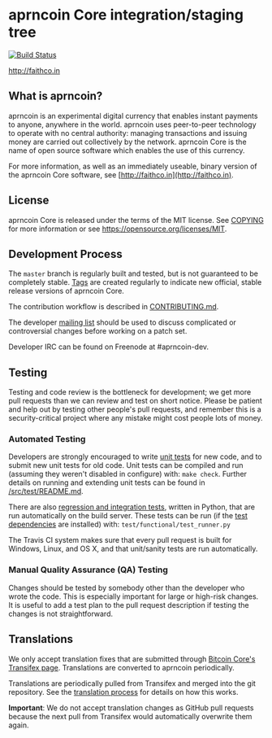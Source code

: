 aprncoin Core integration/staging tree
=====================================

[![Build Status](https://travis-ci.org/toolboc/aprncoin.svg?branch=master)](https://travis-ci.org/toolboc/aprncoin)

http://faithco.in

What is aprncoin?
----------------

aprncoin is an experimental digital currency that enables instant payments to
anyone, anywhere in the world. aprncoin uses peer-to-peer technology to operate
with no central authority: managing transactions and issuing money are carried
out collectively by the network. aprncoin Core is the name of open source
software which enables the use of this currency.

For more information, as well as an immediately useable, binary version of
the aprncoin Core software, see [http://faithco.in](http://faithco.in).

License
-------

aprncoin Core is released under the terms of the MIT license. See [COPYING](COPYING) for more
information or see https://opensource.org/licenses/MIT.

Development Process
-------------------

The `master` branch is regularly built and tested, but is not guaranteed to be
completely stable. [Tags](https://github.com/aprncoin-project/aprncoin/tags) are created
regularly to indicate new official, stable release versions of aprncoin Core.

The contribution workflow is described in [CONTRIBUTING.md](CONTRIBUTING.md).

The developer [mailing list](https://groups.google.com/forum/#!forum/aprncoin-dev)
should be used to discuss complicated or controversial changes before working
on a patch set.

Developer IRC can be found on Freenode at #aprncoin-dev.

Testing
-------

Testing and code review is the bottleneck for development; we get more pull
requests than we can review and test on short notice. Please be patient and help out by testing
other people's pull requests, and remember this is a security-critical project where any mistake might cost people
lots of money.

### Automated Testing

Developers are strongly encouraged to write [unit tests](src/test/README.md) for new code, and to
submit new unit tests for old code. Unit tests can be compiled and run
(assuming they weren't disabled in configure) with: `make check`. Further details on running
and extending unit tests can be found in [/src/test/README.md](/src/test/README.md).

There are also [regression and integration tests](/test), written
in Python, that are run automatically on the build server.
These tests can be run (if the [test dependencies](/test) are installed) with: `test/functional/test_runner.py`

The Travis CI system makes sure that every pull request is built for Windows, Linux, and OS X, and that unit/sanity tests are run automatically.

### Manual Quality Assurance (QA) Testing

Changes should be tested by somebody other than the developer who wrote the
code. This is especially important for large or high-risk changes. It is useful
to add a test plan to the pull request description if testing the changes is
not straightforward.

Translations
------------

We only accept translation fixes that are submitted through [Bitcoin Core's Transifex page](https://www.transifex.com/projects/p/bitcoin/).
Translations are converted to aprncoin periodically.

Translations are periodically pulled from Transifex and merged into the git repository. See the
[translation process](doc/translation_process.md) for details on how this works.

**Important**: We do not accept translation changes as GitHub pull requests because the next
pull from Transifex would automatically overwrite them again.
